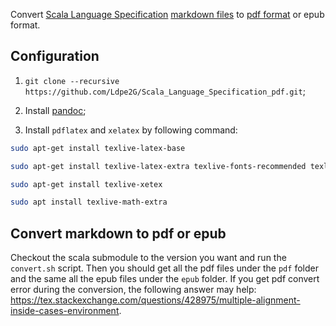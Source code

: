 Convert [Scala Language Specification](https://www.scala-lang.org/files/archive/spec/2.13/) [markdown files](https://github.com/scala/scala/tree/2.13.x/spec) to [pdf format](https://gist.github.com/justincbagley/ec0a6334cc86e854715e459349ab1446) or epub format.

## Configuration

1. `git clone --recursive https://github.com/Ldpe2G/Scala_Language_Specification_pdf.git`;

2. Install [pandoc](https://pandoc.org/installing.html#linux);

3. Install `pdflatex` and `xelatex` by following command:

```bash
sudo apt-get install texlive-latex-base

sudo apt-get install texlive-latex-extra texlive-fonts-recommended texlive-fonts-extra

sudo apt-get install texlive-xetex

sudo apt install texlive-math-extra
```

## Convert markdown to pdf or epub

Checkout the scala submodule to the version you want and run the `convert.sh` script. Then you should get all the pdf files under the `pdf` folder and the same all the epub files under the `epub` folder. If you get pdf convert error during the conversion, the following answer may help:
https://tex.stackexchange.com/questions/428975/multiple-alignment-inside-cases-environment.

